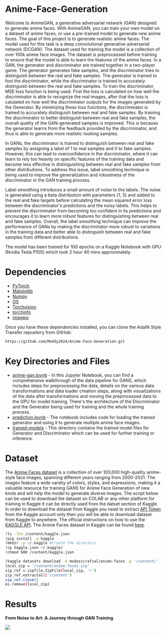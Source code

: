 # Anime-Face-Generation
Welcome to AnimeGAN, a generative adversarial network (GAN) designed to generate anime faces. With AnimeGAN, you can train your own model on a dataset of anime faces, or use a pre-trained model to generate new anime faces. The goal of this project is to generate realistic anime faces. The model used for this task is a deep convolutional generative adversarial network (DCGAN). The dataset used for training the model is a collection of over 100k anime face images. The dataset is preprocessed before training to ensure that the model is able to learn the features of the anime faces. In a GAN, the generator and discriminator are trained together in a two-player game. The generator generates fake samples, and the discriminator tries to distinguish between the real and fake samples. The generator is trained to fool the discriminator, while the discriminator is trained to accurately distinguish between the real and fake samples. To train the discriminator, MSE loss function is being used. First the loss is calculated on how well the discriminator is able to recognize the real images, after that the loss is calulated on how well the discriminator outputs for the images generated by the Generator. By minimizing these loss functions, the discriminator is trained to accurately distinguish between real and fake samples. By training the discriminator to better distinguish between real and fake samples, the overall quality of the GAN-generated samples is improved. This is because the generator learns from the feedback provided by the discriminator, and thus is able to generate more realistic-looking samples. 

In GANs, the discriminator is trained to distinguish between real and fake samples by assigning a label of 1 to real samples and 0 to fake samples. However, this can lead to overconfidence in the discriminator, where it can learn to rely too heavily on specific features of the training data and become less effective in distinguishing between real and fake samples from other distributions. To address this issue, label smoothing technique is being used to improve the generalization and robustness of the discriminator in the GAN training process. 

Label smoothing introduces a small amount of noise to the labels. The noise is generated using a beta distribution with parameters (1, 5) and added to the real and fake targets before calculating the mean squared error loss between the discriminator's predictions and the noisy labels. This helps to prevent the discriminator from becoming too confident in its predictions and encourages it to learn more robust features for distinguishing between real and fake samples. Overall, the label smoothing technique can improve the performance of GANs by making the discriminator more robust to variations in the training data and better able to distinguish between real and fake samples from different distributions.

The model has been trained for 100 epochs on a Kaggle Notebook with GPU (Nvidia Tesla P100) which took 2 hour 40 mins approximately.

# Dependencies
* [PyTorch](https://pytorch.org/)
* [Matplotlib](https://matplotlib.org/)
* [Numpy](https://numpy.org/)
* [OS](https://docs.python.org/3/library/os.html)
* [Torchvision](https://pytorch.org/vision/stable/index.html)
* [torchinfo](https://github.com/TylerYep/torchinfo)
* [imageio](https://pypi.org/project/imageio/)

Once you have these dependencies installed, you can clone the AdaIN Style Transfer repository from GitHub:
```bash
https://github.com/Moddy2024/Anime-Face-Generation.git
```
# Key Directories and Files
* [anime-gan.ipynb](https://github.com/Moddy2024/Anime-Face-Generation/blob/main/anime-gan.ipynb) - In this Jupyter Notebook, you can find a comprehensive walkthrough of the data pipeline for GANS, which includes steps for preprocessing the data, details on the various data transformations and data loader creation steps,  along with visualizations of the data after transformations and moving the preprocessed data to the GPU for model training. There's the architecture of the Discriminator and the Generator being used for training and the whole training process.
* [prediction.ipynb](https://github.com/Moddy2024/AdaIN-Style-Transfer/blob/main/prediction.ipynb) - The notebook includes code for loading the trained generator and using it to generate multiple anime face images.
* [trained-models](https://github.com/Moddy2024/Anime-Face-Generation/tree/main/trained-models) - This directory contains the trained model files for Generator and Discriminator which can be used for further training or inference.
# Dataset
The [Anime Faces dataset](https://www.kaggle.com/datasets/modassirafzal/anime-faces) is a collection of over 100,000 high-quality anime-style face images, spanning different years ranging from 2000-2021. The images feature a wide variety of colors, styles, and expressions, making it a valuable resource for training GANS for Anime Face Generation of new kinds and will help the model to generate diverse images. The script below can be used to download the dataset on COLAB or any other platform for training in Kaggle it can be directly used from the datset section of Kaggle. In order to download the dataset from Kaggle you need to extract [API Token](https://www.kaggle.com/discussions/general/371462#2060661) from the Kaggle account only then you will be able to download dataset from Kaggle to anywhere. The official instructions on how to use the [KAGGLE API](https://github.com/Kaggle/kaggle-api). The Anime Faces dataset in Kaggle can be found [here](https://www.kaggle.com/datasets/modassirafzal/anime-faces).
```bash
!ls -lha /content/kaggle.json
!pip install -q kaggle
!mkdir -p ~/.kaggle #Create the directory
!cp kaggle.json ~/.kaggle/
!chmod 600 /content/kaggle.json

!kaggle datasets download -d modassirafzal/anime-faces -p '/content/'
local_zip = '/content/anime-faces.zip'
zip_ref = zipfile.ZipFile(local_zip, 'r')
zip_ref.extractall('/content')
zip_ref.close()
os.remove(local_zip)
```

# Results
**From Noise to Art: A Journey through GAN Training**

 ![](https://github.com/Moddy2024/Anime-Face-Generation/blob/main/anime100.gif)
